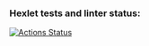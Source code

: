 ### Hexlet tests and linter status:
[![Actions Status](https://github.com/Tati92-L/frontend-project-lvl4/workflows/hexlet-check/badge.svg)](https://github.com/Tati92-L/frontend-project-lvl4/actions)
